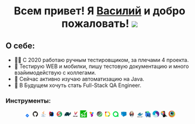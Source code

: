 <h1 align="center">Всем привет! Я  <a href="https://anapa.hh.ru/resume/f19e9a84ff082844900039ed1f6973617a4731" target="_blank">Василий</a> и добро пожаловать!
<img src="https://github.com/blackcater/blackcater/raw/main/images/Hi.gif" height="32"/></h1>

## О себе:
 - :technologist: С 2020 работаю ручным тестировщиком, за плечами 4 проекта. 
 - :construction_worker: Тестирую WEB и мобилки, пишу тестовую документацию и много взайимодействую с коллегами.
 - :green_book: Cейчас активно изучаю автоматизацию на Java.
 - :robot:  В Будущем хочуть стать Full-Stack QA Engineer.

 ### Инструменты:

<p  align="center">
  <code><img width="3.5%" title="Atlassian Jira" src=".idea/readme_design/logo/Jira-Emblem.png"></code>
  <code><img width="3.5%" title="Github" src=".idea/readme_design/logo/GitHub.svg"></code>
  <code><img width="3.5%" title="Java" src=".idea/readme_design/logo/Java.svg"></code>
  <code><img width="3.5%" title="IntelliJ IDEA" src=".idea/readme_design/logo/Intelij_IDEA.svg"></code>
  <code><img width="3.5%" title="JUnit5" src=".idea/readme_design/logo/JUnit5.svg"></code>
  <code><img width="3.5%" title="Gradle" src=".idea/readme_design/logo/Gradle.svg"></code>
  <code><img width="3.5%" title="Maven" src=".idea/readme_design/logo/maven.png"></code>
  <code><img width="3.5%" title="Selenium" src=".idea/readme_design/logo/selenium.png"></code>
  <code><img width="3.5%" title="Selenide" src=".idea/readme_design/logo/Selenide.svg"></code>
  <code><img width="3.5%" title="REST-Assured" src=".idea/readme_design/logo/Rest_Assured.png"></code>
  <code><img width="3.5%" title="Allure Report" src=".idea/readme_design/logo/Allure_Report.svg"></code>
  <code><img width="3.5%" title="Allure TestOps" src=".idea/readme_design/logo/Allure_Test_Ops.svg"></code>
  <code><img width="3.5%" title="Selenoid" src=".idea/readme_design/logo/Selenoid.svg"></code>
  <code><img width="3.5%" title="Jenkins" src=".idea/readme_design/logo/Jenkins.svg"></code>
  <code><img width="3.5%" title="Docker" src=".idea/readme_design/logo/Docker.png"></code>
  <code><img width="3.5%" title="AndroidStudio" src=".idea/readme_design/logo/androidstudio.svg"></code>
  <code><img width="3.5%" title="Appium" src=".idea/readme_design/logo/appium.svg"></code>
  <code><img width="3.5%" title="Appium Inspector" src=".idea/readme_design/logo/appium_inspector.png"></code>
  <code><img width="3.5%" title="Browserstack" src=".idea/readme_design/logo/browserstack.svg"></code>

  

